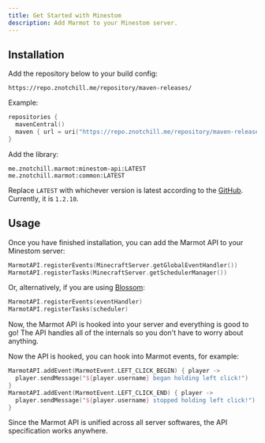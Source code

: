 ```yaml
---
title: Get Started with Minestom
description: Add Marmot to your Minestom server.
---
```


## Installation
Add the repository below to your build config:
```
https://repo.znotchill.me/repository/maven-releases/
```

Example:
```kt
repositories {
  mavenCentral()
  maven { url = uri("https://repo.znotchill.me/repository/maven-releases/") }
}
```

Add the library:
```
me.znotchill.marmot:minestom-api:LATEST
me.znotchill.marmot:common:LATEST
```

Replace `LATEST` with whichever version is latest according to the [GitHub](https://github.com/zNotChill/marmot). Currently, it is `1.2.10`.

## Usage
Once you have finished installation, you can add the Marmot API to your Minestom server:
```kt
MarmotAPI.registerEvents(MinecraftServer.getGlobalEventHandler())
MarmotAPI.registerTasks(MinecraftServer.getSchedulerManager())
```

Or, alternatively, if you are using [Blossom](https://github.com/zNotChill/blossom):
```kt
MarmotAPI.registerEvents(eventHandler)
MarmotAPI.registerTasks(scheduler)
```

Now, the Marmot API is hooked into your server and everything is good to go!
The API handles all of the internals so you don't have to worry about anything.

Now the API is hooked, you can hook into Marmot events, for example:
```kt
MarmotAPI.addEvent(MarmotEvent.LEFT_CLICK_BEGIN) { player ->
  player.sendMessage("${player.username} began holding left click!")
}
MarmotAPI.addEvent(MarmotEvent.LEFT_CLICK_END) { player ->
  player.sendMessage("${player.username} stopped holding left click!")
}
```

Since the Marmot API is unified across all server softwares, the API specification works anywhere.
